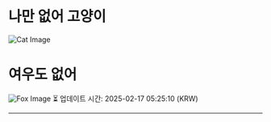 
# 나만 없어 고양이

![Cat Image](https://cdn2.thecatapi.com/images/dqk.jpg)

# 여우도 없어
![Fox Image](https://randomfox.ca/images/1.jpg)
⏳ 업데이트 시간: 2025-02-17 05:25:10 (KRW)

---
